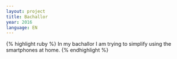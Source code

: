 ```yaml
---
layout: project
title: Bachallor
year: 2016
language: EN
---
```


<div>
{% highlight ruby %}
	In my bachallor I am trying to simplify using the smartphones at home.
{% endhighlight %}
</div>